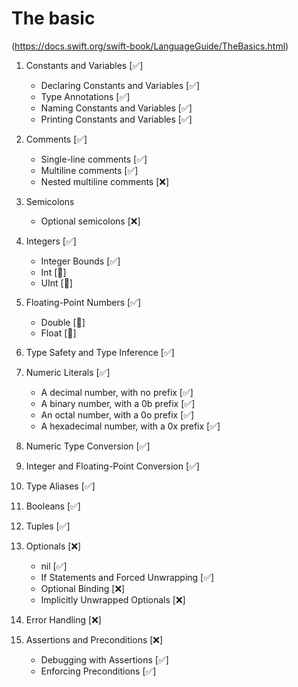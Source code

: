 #  The basic 
(https://docs.swift.org/swift-book/LanguageGuide/TheBasics.html)

1. Constants and Variables [✅]
    - Declaring Constants and Variables [✅]
    - Type Annotations [✅]
    - Naming Constants and Variables [✅]
    - Printing Constants and Variables [✅]

2. Comments [✅]
    - Single-line comments [✅]
    - Multiline comments [✅]
    - Nested multiline comments [❌]

3. Semicolons
    - Optional semicolons [❌]
    
4. Integers [✅]
    - Integer Bounds [✅]
    - Int [🌟]
    - UInt [🌟]
    
5. Floating-Point Numbers [✅]
    - Double [🌟]
    - Float [🌟]
    
6. Type Safety and Type Inference [✅]

7. Numeric Literals [✅]
    - A decimal number, with no prefix [✅]
    - A binary number, with a 0b prefix [✅] 
    - An octal number, with a 0o prefix [✅]
    - A hexadecimal number, with a 0x prefix [✅]
    
8. Numeric Type Conversion [✅]
9. Integer and Floating-Point Conversion [✅]

10. Type Aliases [✅]
11. Booleans [✅]
12. Tuples [✅]
13. Optionals [❌]
    - nil [✅]
    - If Statements and Forced Unwrapping [✅]
    - Optional Binding [❌]
    - Implicitly Unwrapped Optionals [❌]
14. Error Handling [❌]
15. Assertions and Preconditions [❌]
    - Debugging with Assertions [✅]
    - Enforcing Preconditions [✅]

